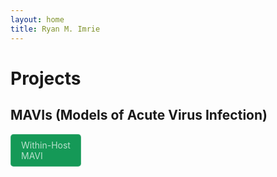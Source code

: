 ```yaml
---
layout: home
title: Ryan M. Imrie
---
```


# Projects
## MAVIs (Models of Acute Virus Infection)

<a href="LINK_TO_YOUR_PAGE" style="display: inline-block; margin-bottom: 1rem; color: rgba(255, 255, 255, 0.7); background-color: #159957; border: 1px solid rgba(255, 255, 255, 0.2); border-radius: 0.3rem; transition: color 0.2s, background-color 0.2s, border-color 0.2s; text-decoration: none; padding: 0.5rem 1rem;">Within-Host<br>MAVI</a>


